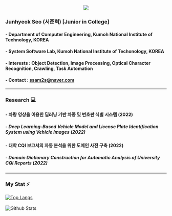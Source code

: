 <p align="center"><img src="https://capsule-render.vercel.app/api?type=slice&color=00D8FF&height=300&section=header&text=JunhyeokSeo&fontSize=90&fontColor=EAEAEA"/></p>

### Junhyeok Seo (서준혁) [Junior in College]
#### - Department of Computer Engineering, Kumoh National Institute of Technology, KOREA
#### - System Software Lab, Kumoh National Institute of Techonology, KOREA
#### - Interests : Object Detection, Image Processing, Optical Character Recognition, Crawling, Task Automation
#### - Contact : ssam2s@naver.com

---

### Research 💻
#### - 차량 영상을 이용한 딥러닝 기반 차종 및 번호판 식별 시스템 (2022)
#####   - Deep Learning-Based Vehicle Model and License Plate Identification System using Vehicle Images (2022)
#### - 대학 CQI 보고서의 자동 분석을 위한 도메인 사전 구축 (2022)
#####   - Domain Dictionary Construction for Automatic Analysis of University CQI Reports (2022)

---

### My Stat ⚡
[![Top Langs](https://github-readme-stats.vercel.app/api/top-langs/?username=ssam2s&layout=compact&hide=AutoHotkey)](https://github.com/anuraghazra/github-readme-stats)
<br></br>
![Github Stats](https://github-readme-stats.vercel.app/api?username=ssam2s&show_icons=true)



